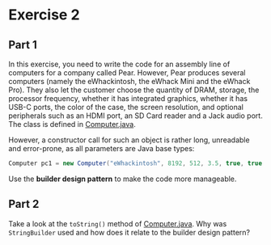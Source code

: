 # Exercise 2

## Part 1

In this exercise, you need to write the code for an assembly line of computers for a company called Pear. However, Pear produces several computers (namely the eWhackintosh, the eWhack Mini and the eWhack Pro). They also let the customer choose the quantity of DRAM, storage, the processor frequency, whether it has integrated graphics, whether it has USB-C ports, the color of the case, the screen resolution, and optional peripherals such as an HDMI port, an SD Card reader and a Jack audio port. The class is defined in [Computer.java](Computer.java).

However, a constructor call for such an object is rather long, unreadable and error-prone, as all parameters are Java base types:

```java
Computer pc1 = new Computer("eWhackintosh", 8192, 512, 3.5, true, true, 0xffffff, 1920, 1080, true, true, true);
```

Use the **builder design pattern** to make the code more manageable.

## Part 2

Take a look at the `toString()` method of [Computer.java](Computer.java). Why was `StringBuilder` used and how does it relate to the builder design pattern?